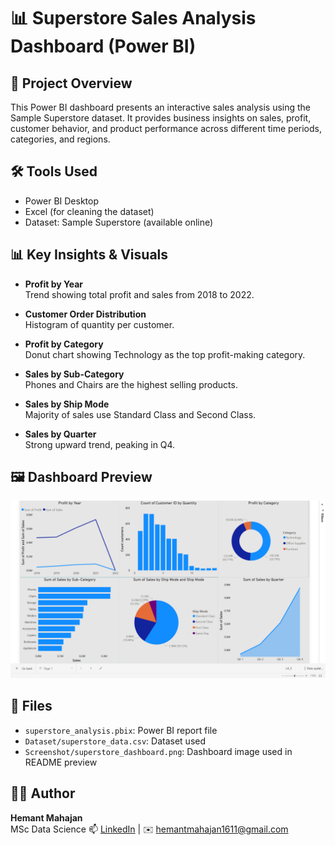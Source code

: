 # 📊 Superstore Sales Analysis Dashboard (Power BI)

## 📌 Project Overview
This Power BI dashboard presents an interactive sales analysis using the Sample Superstore dataset. It provides business insights on sales, profit, customer behavior, and product performance across different time periods, categories, and regions.

## 🛠️ Tools Used
- Power BI Desktop
- Excel (for cleaning the dataset)
- Dataset: Sample Superstore (available online)

## 📊 Key Insights & Visuals

- **Profit by Year**  
  Trend showing total profit and sales from 2018 to 2022.

- **Customer Order Distribution**  
  Histogram of quantity per customer.

- **Profit by Category**  
  Donut chart showing Technology as the top profit-making category.

- **Sales by Sub-Category**  
  Phones and Chairs are the highest selling products.

- **Sales by Ship Mode**  
  Majority of sales use Standard Class and Second Class.

- **Sales by Quarter**  
  Strong upward trend, peaking in Q4.

## 🖼️ Dashboard Preview

![Superstore Dashboard Preview](screenshot/superstore_dashboard.png)

## 📂 Files

- `superstore_analysis.pbix`: Power BI report file
- `Dataset/superstore_data.csv`: Dataset used
- `Screenshot/superstore_dashboard.png`: Dashboard image used in README preview


## 👨‍💻 Author
**Hemant Mahajan**  
MSc Data Science 
📫 [LinkedIn](www.linkedin.com/in/hemant-mahajan-3648642a0) | ✉️ hemantmahajan1611@gmail.com
